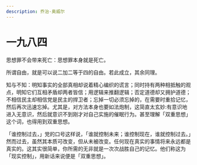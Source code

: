 ```yaml
---
description: 乔治·奥威尔
---
```


# 一九八四

思想罪不会带来死亡：思想罪本身就是死亡。

所谓自由，就是可以说二加二等于四的自由。若此成立，其余同理。

知与不知：明知事实的全部真相却说着精心编织的谎言；同时持有两种相抵触的观点，明知它们互相矛盾却两者皆信；用逻辑来推翻逻辑；否定道德却又拥护道德；不相信民主却相信党是民主的捍卫者；忘掉一切必须忘掉的，在需要时重拾记忆，然后再次迅速忘掉。尤其是，对方法本身也要如法炮制，这简直太玄妙:有意识地进入无意识，然后就意识不到刚才对自己实施的催眠行为。甚至理解「双重思想」这个词，也得用到双重思想。

「谁控制过去，」党的口号这样说，「谁就控制未来；谁控制现在，谁就控制过去。」然而过去，虽然其本质可改变，但从未被改变。任何现在真实的事情将来永远都是真实的。这其实很简单，你所需的无非就是一次次战胜自己的记忆。他们称这为「现实控制」，用新话来说便是「双重思想」。

